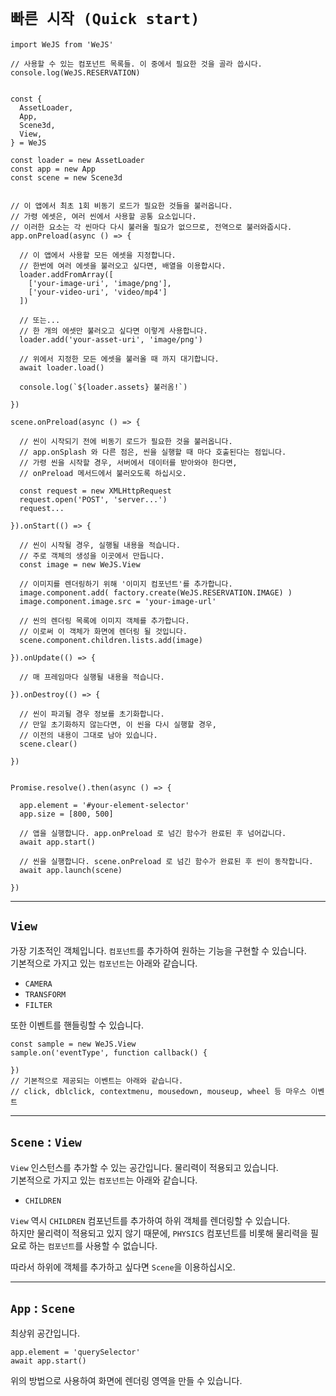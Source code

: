 # `빠른 시작 (Quick start)`
```
import WeJS from 'WeJS'

// 사용할 수 있는 컴포넌트 목록들. 이 중에서 필요한 것을 골라 씁시다.
console.log(WeJS.RESERVATION) 


const {
  AssetLoader,
  App,
  Scene3d,
  View,
} = WeJS

const loader = new AssetLoader
const app = new App
const scene = new Scene3d


// 이 앱에서 최초 1회 비동기 로드가 필요한 것들을 불러옵니다.
// 가령 에셋은, 여러 씬에서 사용할 공통 요소입니다.
// 이러한 요소는 각 씬마다 다시 불러올 필요가 없으므로, 전역으로 불러와줍시다.
app.onPreload(async () => {

  // 이 앱에서 사용할 모든 에셋을 지정합니다.
  // 한번에 여러 에셋을 불러오고 싶다면, 배열을 이용합시다.
  loader.addFromArray([
    ['your-image-uri', 'image/png'],
    ['your-video-uri', 'video/mp4']
  ])

  // 또는...
  // 한 개의 에셋만 불러오고 싶다면 이렇게 사용합니다.
  loader.add('your-asset-uri', 'image/png')

  // 위에서 지정한 모든 에셋을 불러올 때 까지 대기합니다.
  await loader.load()

  console.log(`${loader.assets} 불러옴!`)

})

scene.onPreload(async () => {

  // 씬이 시작되기 전에 비동기 로드가 필요한 것을 불러옵니다.
  // app.onSplash 와 다른 점은, 씬을 실행할 때 마다 호출된다는 점입니다.
  // 가령 씬을 시작할 경우, 서버에서 데이터를 받아와야 한다면,
  // onPreload 메서드에서 불러오도록 하십시오.

  const request = new XMLHttpRequest
  request.open('POST', 'server...')
  request...

}).onStart(() => {

  // 씬이 시작될 경우, 실행될 내용을 적습니다.
  // 주로 객체의 생성을 이곳에서 만듭니다.
  const image = new WeJS.View
  
  // 이미지를 렌더링하기 위해 '이미지 컴포넌트'를 추가합니다.
  image.component.add( factory.create(WeJS.RESERVATION.IMAGE) )
  image.component.image.src = 'your-image-url'

  // 씬의 렌더링 목록에 이미지 객체를 추가합니다.
  // 이로써 이 객체가 화면에 렌더링 될 것입니다.
  scene.component.children.lists.add(image)

}).onUpdate(() => {

  // 매 프레임마다 실행될 내용을 적습니다.

}).onDestroy(() => {

  // 씬이 파괴될 경우 정보를 초기화합니다.
  // 만일 초기화하지 않는다면, 이 씬을 다시 실행할 경우,
  // 이전의 내용이 그대로 남아 있습니다.
  scene.clear()

})


Promise.resolve().then(async () => {
  
  app.element = '#your-element-selector'
  app.size = [800, 500]

  // 앱을 실행합니다. app.onPreload 로 넘긴 함수가 완료된 후 넘어갑니다.
  await app.start()

  // 씬을 실행합니다. scene.onPreload 로 넘긴 함수가 완료된 후 씬이 동작합니다.
  await app.launch(scene)

})
```

---

## `View`
가장 기초적인 객체입니다. `컴포넌트`를 추가하여 원하는 기능을 구현할 수 있습니다.  
기본적으로 가지고 있는 `컴포넌트`는 아래와 같습니다.

* `CAMERA`
* `TRANSFORM`
* `FILTER`

또한 이벤트를 핸들링할 수 있습니다.

```
const sample = new WeJS.View
sample.on('eventType', function callback() {

})
// 기본적으로 제공되는 이벤트는 아래와 같습니다.
// click, dblclick, contextmenu, mousedown, mouseup, wheel 등 마우스 이벤트
```

---

## `Scene` : `View`
`View` 인스턴스를 추가할 수 있는 공간입니다. 물리력이 적용되고 있습니다.  
기본적으로 가지고 있는 `컴포넌트`는 아래와 같습니다.

* `CHILDREN`

`View` 역시 `CHILDREN` 컴포넌트를 추가하여 하위 객체를 렌더링할 수 있습니다.  
하지만 물리력이 적용되고 있지 않기 때문에, `PHYSICS` 컴포넌트를 비롯해 물리력을 필요로 하는 `컴포넌트`를 사용할 수 없습니다.  

따라서 하위에 객체를 추가하고 싶다면 `Scene`을 이용하십시오.

---

## `App` : `Scene`
최상위 공간입니다.
```
app.element = 'querySelector'
await app.start()
```
위의 방법으로 사용하여 화면에 렌더링 영역을 만들 수 있습니다.